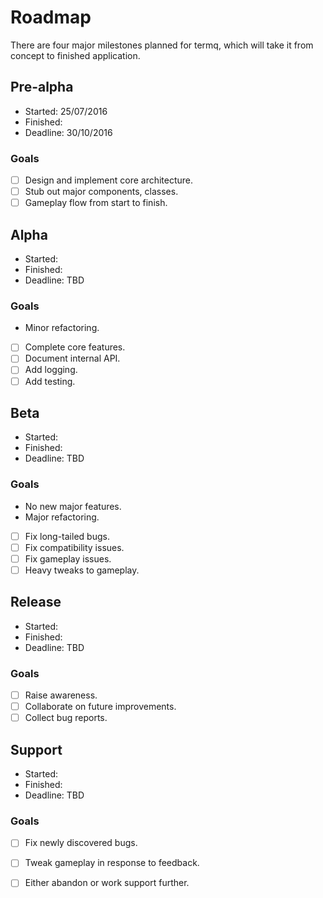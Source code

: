 # Roadmap

There are four major milestones planned for termq, which will take it from concept to finished application.

## Pre-alpha
- Started:  25/07/2016
- Finished:
- Deadline: 30/10/2016

### Goals
- [ ] Design and implement core architecture.
- [ ] Stub out major components, classes.
- [ ] Gameplay flow from start to finish.

## Alpha
- Started:
- Finished:
- Deadline: TBD

### Goals
- Minor refactoring.
- [ ] Complete core features.
- [ ] Document internal API.
- [ ] Add logging.
- [ ] Add testing.

## Beta
- Started:
- Finished:
- Deadline: TBD

### Goals
- No new major features.
- Major refactoring.
- [ ] Fix long-tailed bugs.
- [ ] Fix compatibility issues.
- [ ] Fix gameplay issues.
- [ ] Heavy tweaks to gameplay.

## Release
- Started:
- Finished:
- Deadline: TBD

### Goals
- [ ] Raise awareness.
- [ ] Collaborate on future improvements.
- [ ] Collect bug reports.

## Support
- Started:
- Finished:
- Deadline: TBD

### Goals
- [ ] Fix newly discovered bugs.
- [ ] Tweak gameplay in response to feedback.
- [ ] Either abandon or work support further.

